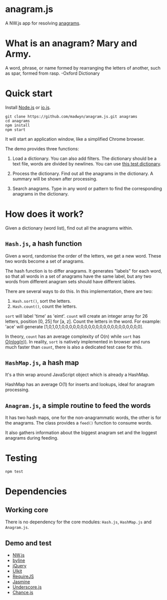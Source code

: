 # anagram.js

A NW.js app for resolving [anagrams](https://en.wikipedia.org/wiki/Anagram).

# What is an anagram? Mary and Army.

A word, phrase, or name formed by rearranging the letters of another, such as spar, formed from rasp.
-Oxford Dictionary

# Quick start

Install [Node.js](https://nodejs.org) or [io.js](https://iojs.org).

```shell
git clone https://github.com/madwyn/anagram.js.git anagrams
cd anagrams
npm install
npm start
```

It will start an application window, like a simplified Chrome browser.

The demo provides three functions:

1. Load a dictionary. You can also add filters. The dictionary should be a text file, words are divided by newlines. You can use [this test dictionary](http://codekata.com/data/wordlist.txt).

2. Process the dictionary. Find out all the anagrams in the dictionary. A summary will be shown after processing.

3. Search anagrams. Type in any word or pattern to find the corresponding anagrams in the dictionary.

# How does it work?

Given a dictionary (word list), find out all the anagrams within.

## `Hash.js`, a hash function

Given a word, randomise the order of the letters, we get a new word. These two words become a set of anagrams.

The hash function is to differ anagrams. It generates "labels" for each word, so that all words in a set of anagrams have the same label, but any two words from different anagram sets should have different lables.

There are several ways to do this. In this implementation, there are two:

1. `Hash.sort()`, sort the letters.
2. `Hash.count()`, count the letters.

`sort` will label 'time' as 'eimt'. `count` will create an integer array for 26 letters, position [0, 25] for [a, z]. Count the letters in the word. For example: 'ace' will generate [1,0,1,0,1,0,0,0,0,0,0,0,0,0,0,0,0,0,0,0,0,0,0,0,0,0].

In theory, `count` has an average complexity of O(n) while `sort` has [O(nlog(n))](https://en.wikipedia.org/wiki/Sorting_algorithm). In reality, `sort` is natively implemented in browser and runs much faster than `count`, there is also a dedicated test case for this. 

## `HashMap.js`, a hash map

It's a thin wrap around JavaScript object which is already a HashMap.

HashMap has an average O(1) for inserts and lookups, ideal for anagram processing.

## `Anagram.js`, a simple routine to feed the words 

It has two hash maps, one for the non-anagrammatic words, the other is for the anagrams. The class provides a `feed()` function to consume words.

It also gathers information about the biggest anagram set and the loggest anagrams during feeding.

# Testing

```
npm test
```

# Dependencies

## Working core
There is no dependency for the core modules: `Hash.js`, `HashMap.js` and `Anagram.js`.

## Demo and test
- [NW.js](http://nwjs.io/)
- [byline](https://github.com/jahewson/node-byline)
- [jQuery](https://github.com/jquery/jquery)
- [UIkit](https://github.com/uikit/uikit)
- [RequireJS](https://github.com/jrburke/requirejs)
- [Jasmine](https://github.com/jasmine/jasmine)
- [Underscore.js](https://github.com/jashkenas/underscore)
- [Chance.js](https://github.com/victorquinn/chancejs)
